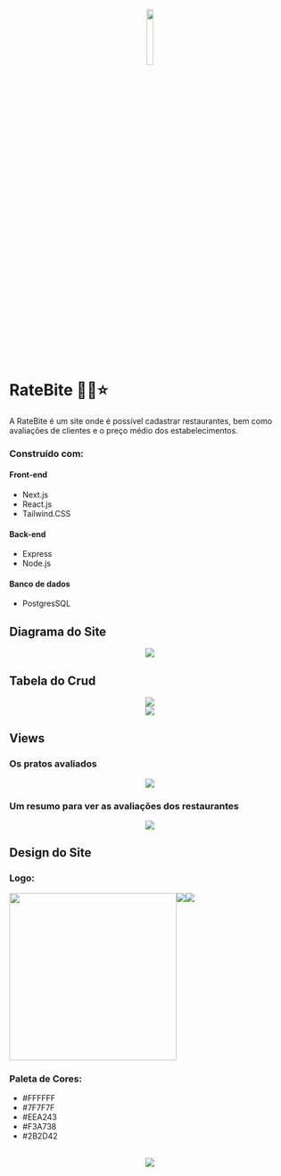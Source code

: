 <div align='center'><img style="width:16%" src='https://github.com/davimgfx/rate-bite/assets/118557337/079fad60-51cc-4188-8352-192067729fd5'/></div>

# RateBite 👩‍🍳⭐
A RateBite é um site onde é possível cadastrar restaurantes, bem como avaliações de clientes e o preço médio dos estabelecimentos.

### Construído com:
#### Front-end
- Next.js <br>
- React.js <br>
- Tailwind.CSS  <br>
#### Back-end
- Express
- Node.js
#### Banco de dados
- PostgresSQL

## Diagrama do Site
<div align='center'><img src="https://github.com/davimgfx/rate-bite/assets/118557337/2178fdc4-70be-4c94-ba49-9a2d0186bbb7"/></div>

## Tabela do Crud
<div align='center'><img src="https://github.com/davimgfx/rate-bite/assets/118557337/2f2cd4f0-42cd-4b38-8916-6b0365db5b61"/></div>
<div align='center'><img src="https://github.com/davimgfx/rate-bite/assets/118557337/923da0e7-92fc-4ef0-a251-4e4d8f5d5226"/></div>

## Views
### Os pratos avaliados
<div align='center'><img src="https://github.com/davimgfx/rate-bite/assets/118557337/3ac42a8e-6e26-41cf-a5b8-ddbc7e94f9b4"/></div>

### Um resumo para ver as avaliações dos restaurantes
<div align='center'><img src="https://github.com/davimgfx/rate-bite/assets/118557337/e852d23c-ccb8-427e-8de4-b0c6b7fcff4e"/></div>


## Design do Site
### Logo:
<div style="display: flex"/>
<img style="width:300px" src='https://github.com/davimgfx/rate-bite/assets/118557337/079fad60-51cc-4188-8352-192067729fd5'/>
<img src="https://github.com/davimgfx/rate-bite/assets/118557337/4b8a7f1f-527c-44c2-afbc-a25a7f0ba7e4"/>
<img src="https://github.com/davimgfx/rate-bite/assets/118557337/ef3c2c23-76c0-4a6b-ad9f-c67e7d08fd2a"/>
</div>

### Paleta de Cores:
- #FFFFFF
- #7F7F7F
- #EEA243
- #F3A738
- #2B2D42
<br />

<div align='center'><img src="https://github.com/davimgfx/rate-bite/assets/118557337/a7ff9fa2-e378-41d7-ab4f-9b15af3f1093"/></div>

